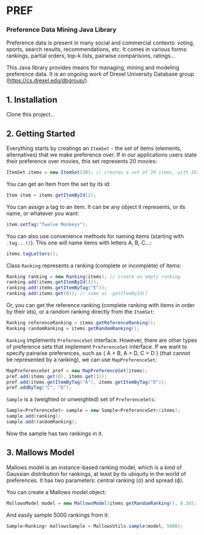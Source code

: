 # PREF
### Preference Data Mining Java Library

Preference data is present in many social and commercial contexts: voting, sports, search results, recommendations, etc. It comes in various forms: rankings, partial orders, top-k lists, pairwise comparisons, ratings...

This Java library provides means for managing, mining and modeling preference data. It is an ongoing work of Drexel University Database group (https://cs.drexel.edu/dbgroup/).

## 1. Installation

Clone this project...



## 2. Getting Started

Everything starts by creatings an `ItemSet` - the set of items (elements, alternatives) that we make preference over. If in our applications users state their preference over movies, this set represents 20 movies:
```java
ItemSet items = new ItemSet(20); // creates a set of 20 items, with IDs 0..19
```

You can get an Item from the set by its id:
```java
Item item = items.getItemById(2);
```

You can assign a tag to an item. It can be any object it represents, or its name, or whatever you want:
```java
item.setTag("Twelve Monkeys");
```

You can also use convenience methods for naming items (starting with `.tag...()`). This one will name items with letters A, B, C...:
```java
items.tagLetters();
```

Class `Ranking` represents a ranking (complete or incomplete) of items:
```java
Ranking ranking = new Ranking(items); // create an empty ranking
ranking.add(items.getItemById(3));
ranking.add(items.getItemByTag("E"));
ranking.add(items.get(0)); // same as .getItemById()
```

Or, you can get the reference ranking (complete ranking with items in order by their ids), or a random ranking directly from the `ItemSet`:
```java
Ranking referenceRanking = items.getReferenceRanking();
Ranking randomRanking = items.getRandomRanking();
```

`Ranking` implements `PreferenceSet` interface. However, there are other types of preference sets that implement `PreferenceSet` interface. If we want to specify pairwise preferences, such as { A > B, A > D, C > D } (that cannot be represented by a ranking), we can use `MapPreferenceSet`:
```java
MapPreferenceSet pref = new MapPreferenceSet(items);
pref.add(items.get(0), items.get(1));
pref.add(items.getItemByTag("A"), items.getItemByTag("D"));
pref.addByTag("C", "D");
```

`Sample` is a (weighted or unweighted) set of `PreferenceSets`:
```java
Sample<PreferenceSet> sample = new Sample<PreferenceSet>(items);
sample.add(ranking);
sample.add(randomRanking);
```

Now the sample has two rankings in it.


## 3. Mallows Model

Mallows model is an instance-based ranking model, which is a kind of Gaussian distribution for rankings, at least by its ubiquity in the world of preferences. It has two parameters: central ranking (σ) and spread (ϕ).


You can create a Mallows model object:
```java
MallowsModel model = new MallowsModel(items.getRandomRanking(), 0.3d);
```

And easily sample 5000 rankings from it:
```java
Sample<Ranking> mallowsSample = MallowsUtils.sample(model, 5000);
```
